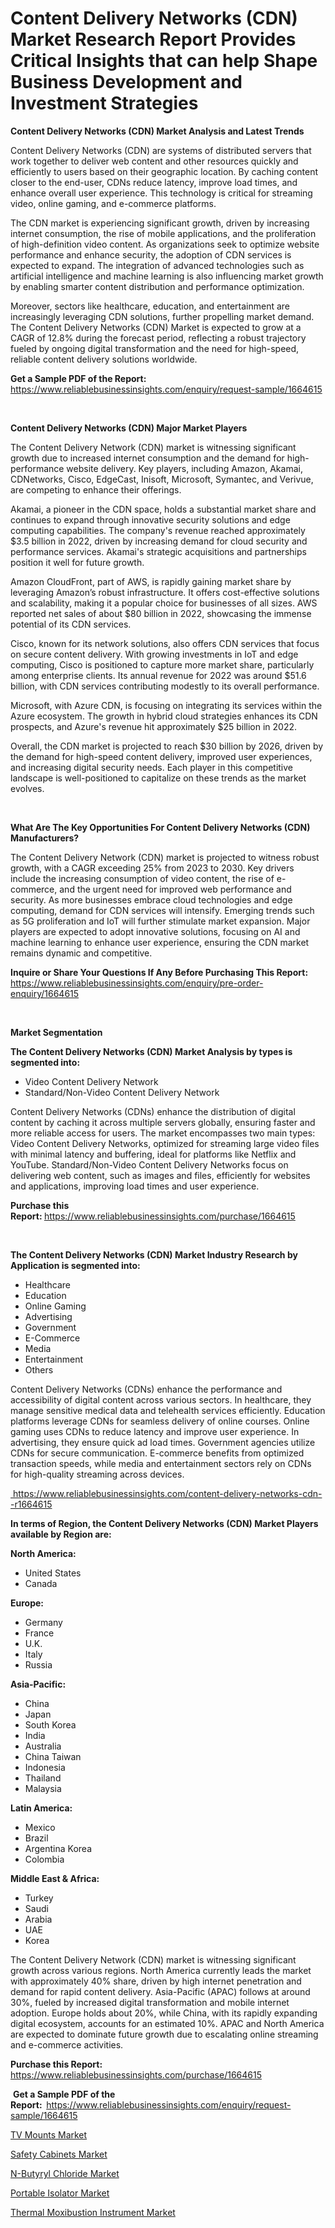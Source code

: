 <p><h1>Content Delivery Networks (CDN) Market Research Report Provides Critical Insights that can help Shape Business Development and Investment Strategies</h1></p><p><strong>Content Delivery Networks (CDN) Market Analysis and Latest Trends</strong></p>
<p><p>Content Delivery Networks (CDN) are systems of distributed servers that work together to deliver web content and other resources quickly and efficiently to users based on their geographic location. By caching content closer to the end-user, CDNs reduce latency, improve load times, and enhance overall user experience. This technology is critical for streaming video, online gaming, and e-commerce platforms.</p><p>The CDN market is experiencing significant growth, driven by increasing internet consumption, the rise of mobile applications, and the proliferation of high-definition video content. As organizations seek to optimize website performance and enhance security, the adoption of CDN services is expected to expand. The integration of advanced technologies such as artificial intelligence and machine learning is also influencing market growth by enabling smarter content distribution and performance optimization.</p><p>Moreover, sectors like healthcare, education, and entertainment are increasingly leveraging CDN solutions, further propelling market demand. The Content Delivery Networks (CDN) Market is expected to grow at a CAGR of 12.8% during the forecast period, reflecting a robust trajectory fueled by ongoing digital transformation and the need for high-speed, reliable content delivery solutions worldwide.</p></p>
<p><strong>Get a Sample PDF of the Report:&nbsp;</strong> <a href="https://www.reliablebusinessinsights.com/enquiry/request-sample/1664615?utm_campaign=1091&utm_medium=2&utm_source=Github&utm_content=ia&utm_term=27122024&utm_id=content-delivery-networks-cdn">https://www.reliablebusinessinsights.com/enquiry/request-sample/1664615</a></p>
<p>&nbsp;</p>
<p><strong>Content Delivery Networks (CDN) Major Market Players</strong></p>
<p><p>The Content Delivery Network (CDN) market is witnessing significant growth due to increased internet consumption and the demand for high-performance website delivery. Key players, including Amazon, Akamai, CDNetworks, Cisco, EdgeCast, Inisoft, Microsoft, Symantec, and Verivue, are competing to enhance their offerings.</p><p>Akamai, a pioneer in the CDN space, holds a substantial market share and continues to expand through innovative security solutions and edge computing capabilities. The company's revenue reached approximately $3.5 billion in 2022, driven by increasing demand for cloud security and performance services. Akamai's strategic acquisitions and partnerships position it well for future growth.</p><p>Amazon CloudFront, part of AWS, is rapidly gaining market share by leveraging Amazon’s robust infrastructure. It offers cost-effective solutions and scalability, making it a popular choice for businesses of all sizes. AWS reported net sales of about $80 billion in 2022, showcasing the immense potential of its CDN services.</p><p>Cisco, known for its network solutions, also offers CDN services that focus on secure content delivery. With growing investments in IoT and edge computing, Cisco is positioned to capture more market share, particularly among enterprise clients. Its annual revenue for 2022 was around $51.6 billion, with CDN services contributing modestly to its overall performance.</p><p>Microsoft, with Azure CDN, is focusing on integrating its services within the Azure ecosystem. The growth in hybrid cloud strategies enhances its CDN prospects, and Azure's revenue hit approximately $25 billion in 2022. </p><p>Overall, the CDN market is projected to reach $30 billion by 2026, driven by the demand for high-speed content delivery, improved user experiences, and increasing digital security needs. Each player in this competitive landscape is well-positioned to capitalize on these trends as the market evolves.</p></p>
<p>&nbsp;</p>
<p><strong>What Are The Key Opportunities For Content Delivery Networks (CDN) Manufacturers?</strong></p>
<p><p>The Content Delivery Network (CDN) market is projected to witness robust growth, with a CAGR exceeding 25% from 2023 to 2030. Key drivers include the increasing consumption of video content, the rise of e-commerce, and the urgent need for improved web performance and security. As more businesses embrace cloud technologies and edge computing, demand for CDN services will intensify. Emerging trends such as 5G proliferation and IoT will further stimulate market expansion. Major players are expected to adopt innovative solutions, focusing on AI and machine learning to enhance user experience, ensuring the CDN market remains dynamic and competitive.</p></p>
<p><strong>Inquire or Share Your Questions If Any Before Purchasing This Report:</strong> <a href="https://www.reliablebusinessinsights.com/enquiry/pre-order-enquiry/1664615?utm_campaign=1091&utm_medium=2&utm_source=Github&utm_content=ia&utm_term=27122024&utm_id=content-delivery-networks-cdn">https://www.reliablebusinessinsights.com/enquiry/pre-order-enquiry/1664615</a></p>
<p>&nbsp;</p>
<p><strong>Market Segmentation</strong></p>
<p><strong>The Content Delivery Networks (CDN) Market Analysis by types is segmented into:</strong></p>
<p><ul><li>Video Content Delivery Network</li><li>Standard/Non-Video Content Delivery Network</li></ul></p>
<p><p>Content Delivery Networks (CDNs) enhance the distribution of digital content by caching it across multiple servers globally, ensuring faster and more reliable access for users. The market encompasses two main types: Video Content Delivery Networks, optimized for streaming large video files with minimal latency and buffering, ideal for platforms like Netflix and YouTube. Standard/Non-Video Content Delivery Networks focus on delivering web content, such as images and files, efficiently for websites and applications, improving load times and user experience.</p></p>
<p><strong>Purchase this Report:&nbsp;</strong><a href="https://www.reliablebusinessinsights.com/purchase/1664615?utm_campaign=1091&utm_medium=2&utm_source=Github&utm_content=ia&utm_term=27122024&utm_id=content-delivery-networks-cdn">https://www.reliablebusinessinsights.com/purchase/1664615</a></p>
<p>&nbsp;</p>
<p><strong>The Content Delivery Networks (CDN) Market Industry Research by Application is segmented into:</strong></p>
<p><ul><li>Healthcare</li><li>Education</li><li>Online Gaming</li><li>Advertising</li><li>Government</li><li>E-Commerce</li><li>Media</li><li>Entertainment</li><li>Others</li></ul></p>
<p><p>Content Delivery Networks (CDNs) enhance the performance and accessibility of digital content across various sectors. In healthcare, they manage sensitive medical data and telehealth services efficiently. Education platforms leverage CDNs for seamless delivery of online courses. Online gaming uses CDNs to reduce latency and improve user experience. In advertising, they ensure quick ad load times. Government agencies utilize CDNs for secure communication. E-commerce benefits from optimized transaction speeds, while media and entertainment sectors rely on CDNs for high-quality streaming across devices.</p></p>
<p><a href="https://www.reliablebusinessinsights.com/content-delivery-networks-cdn--r1664615?utm_campaign=1091&utm_medium=2&utm_source=Github&utm_content=ia&utm_term=27122024&utm_id=content-delivery-networks-cdn">&nbsp;https://www.reliablebusinessinsights.com/content-delivery-networks-cdn--r1664615</a></p>
<p><strong>In terms of Region, the Content Delivery Networks (CDN) Market Players available by Region are:</strong></p>
<p>
    <p> <strong> North America: </strong>
        <ul>
            <li>United States</li>
            <li>Canada</li>
        </ul>
        </p> 
    <p> <strong> Europe: </strong>
        <ul>
            <li>Germany</li>
            <li>France</li>
            <li>U.K.</li>
            <li>Italy</li>
            <li>Russia</li>
        </ul>
        </p> 
    <p> <strong> Asia-Pacific: </strong>
        <ul>
            <li>China</li>
            <li>Japan</li>
            <li>South Korea</li>
            <li>India</li>
            <li>Australia</li>
            <li>China Taiwan</li>
            <li>Indonesia</li>
            <li>Thailand</li>
            <li>Malaysia</li>
        </ul>
        </p> 
    <p> <strong> Latin America: </strong>
        <ul>
            <li>Mexico</li>
            <li>Brazil</li>
            <li>Argentina Korea</li>
            <li>Colombia</li>
        </ul>
        </p> 
    <p> <strong> Middle East & Africa: </strong>
        <ul>
            <li>Turkey</li>
            <li>Saudi</li>
            <li>Arabia</li>
            <li>UAE</li>
            <li>Korea</li>
        </ul>
    </p>
    </p>
<p><p>The Content Delivery Network (CDN) market is witnessing significant growth across various regions. North America currently leads the market with approximately 40% share, driven by high internet penetration and demand for rapid content delivery. Asia-Pacific (APAC) follows at around 30%, fueled by increased digital transformation and mobile internet adoption. Europe holds about 20%, while China, with its rapidly expanding digital ecosystem, accounts for an estimated 10%. APAC and North America are expected to dominate future growth due to escalating online streaming and e-commerce activities.</p></p>
<p><strong>Purchase this Report: </strong><a href="https://www.reliablebusinessinsights.com/purchase/1664615?utm_campaign=1091&utm_medium=2&utm_source=Github&utm_content=ia&utm_term=27122024&utm_id=content-delivery-networks-cdn">https://www.reliablebusinessinsights.com/purchase/1664615</a></p>
<p>&nbsp;<strong>Get a Sample PDF of the Report:&nbsp;&nbsp;</strong><a href="https://www.reliablebusinessinsights.com/enquiry/request-sample/1664615?utm_campaign=1091&utm_medium=2&utm_source=Github&utm_content=ia&utm_term=27122024&utm_id=content-delivery-networks-cdn">https://www.reliablebusinessinsights.com/enquiry/request-sample/1664615</a></p>
<p><strong></strong></p>
<p><p><a href="https://www.linkedin.com/pulse/in-depth-analysis-size-tv-mounts-market-its-anticipated-industrial-83vbe?utm_campaign=1091&utm_medium=2&utm_source=Github&utm_content=ia&utm_term=27122024&utm_id=content-delivery-networks-cdn">TV Mounts Market</a></p><p><a href="https://www.linkedin.com/pulse/in-depth-analysis-safety-cabinets-market-size-share-ojaje?utm_campaign=1091&utm_medium=2&utm_source=Github&utm_content=ia&utm_term=27122024&utm_id=content-delivery-networks-cdn">Safety Cabinets Market</a></p><p><a href="https://github.com/krinerstormy331/Market-Research-Report-List-1/blob/main/n-butyryl-chloride-market.md?utm_campaign=1091&utm_medium=2&utm_source=Github&utm_content=ia&utm_term=27122024&utm_id=content-delivery-networks-cdn">N-Butyryl Chloride Market</a></p><p><a href="https://www.linkedin.com/pulse/portable-isolator-market-transformation-comparative-analysis-udb5e?utm_campaign=1091&utm_medium=2&utm_source=Github&utm_content=ia&utm_term=27122024&utm_id=content-delivery-networks-cdn">Portable Isolator Market</a></p><p><a href="https://github.com/suleimannichelle7/Market-Research-Report-List-1/blob/main/thermal-moxibustion-instrument-market.md?utm_campaign=1091&utm_medium=2&utm_source=Github&utm_content=ia&utm_term=27122024&utm_id=content-delivery-networks-cdn">Thermal Moxibustion Instrument Market</a></p></p>